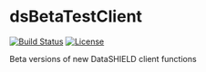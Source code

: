 # dsBetaTestClient

[![Build Status](https://dev.azure.com/nsmw/DataSHIELD/_apis/build/status/StuartWheater.dsBetaTestClient)](https://dev.azure.com/nsmw/DataSHIELD/_build/latest?definitionId=2)
[![License](https://img.shields.io/badge/license-GPLv3-blue.svg)](https://www.gnu.org/licenses/gpl-3.0.html)

Beta versions of new DataSHIELD client functions
